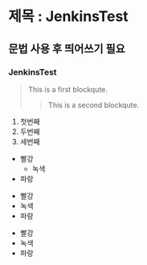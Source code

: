 # 제목 : JenkinsTest
## 문법 사용 후 띄어쓰기 필요
### JenkinsTest
> This is a first blockqute.
> > This is a second blockqute.

1. 첫번째
2. 두번째
3. 세번째

* 빨강
 	* 녹색
* 파랑

+ 빨강
 + 녹색
+ 파랑

- 빨강
 - 녹색
- 파랑

